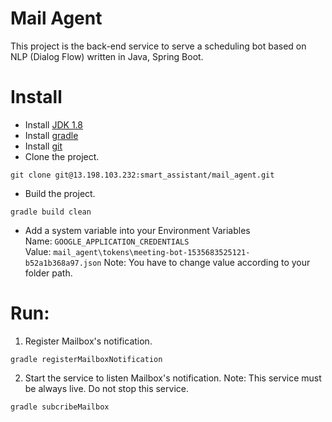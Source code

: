 # Mail Agent
This project is the back-end service to serve a scheduling bot based on NLP (Dialog Flow) written in Java, Spring Boot.

# Install
- Install [JDK 1.8](http://www.oracle.com/technetwork/java/javase/downloads/jdk8-downloads-2133151.html)
- Install [gradle](https://gradle.org/install/)
- Install [git](https://git-scm.com/downloads)
- Clone the project.
```
git clone git@13.198.103.232:smart_assistant/mail_agent.git
```
- Build the project.
```
gradle build clean
```
- Add a system variable into your Environment Variables  
Name: `GOOGLE_APPLICATION_CREDENTIALS`   
Value: `mail_agent\tokens\meeting-bot-1535683525121-b52a1b368a97.json`
Note: You have to change value according to your folder path.

# Run:

1. Register Mailbox's notification.
```
gradle registerMailboxNotification
```

2. Start the service to listen Mailbox's notification.
Note: This service must be always live. Do not stop this service.
```
gradle subcribeMailbox
```